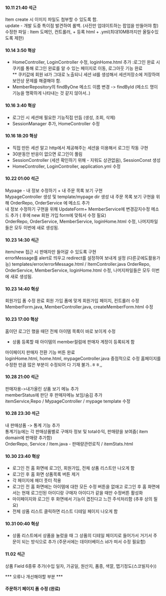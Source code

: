 #### 10.11 21:40 석근
Item create 시 이미지 파일도 첨부할 수 있도록 함.  
update - 개발 도중 특이점 발견하여 롤백. (사진만 업데이트하는 팝업을 만들어야 함)   
수정한 파일 : Item 도메인, 컨트롤러, + 등록 html  + .yml(최대10MB까지만 올릴수있도록 제한)

#### 10.14 3:50 혁상
- HomeController, LoginController 수정, loginHome.html 추가 :로그인 완료 시 쿠키를 통해 로그인 완료를 알 수 있는 페이지로 이동, 로그아웃 기능 완료<br>
** 쿠키값에 회원 id가 그대로 노출되니 세션 id를 생성해서 세션저장소에 저장하여 보안상 문제를 해결해야 함.
- MemberRepository의 findByOne 메소드 이름 변경 -> findById (메소드 명이 기능을 명확하게 나타내는 것 같지 않아서..)

#### 10.16 3:40 혁상
- 로그인 시 세션에 필요한 기능직접 만듬 (생성, 조회, 삭제)
- SessionManager 추가, HomeController 수정

#### 10.16 18:20 혁상
- 직접 만든 세션 말고 http에서 제공해주는 세션을 이용해서 로그인 작동 구현
- 30분동안 반응이 없으면 로그인이 풀림
- SessionController (세션 확인하기 위해 - 지워도 상관없음), 
  SessionConst 생성
- HomeController, LoginController, application.yml 수정

#### 10.22 01:00 석근
Mypage -  내 정보 수정하기 + 내 주문 목록 보기 구현   
MypageController 생성  및 template/mypage dir 생성 
내 주문 목록 보기 구현을 위해 OrderRepo, OrderService 에 메소드 추가  
내 정보 수정하기 구현을 위해 UpdateForm+ MemberService에 변경감지수정 메소드 추가 ( 후에 new 회원 가입 form에 맞춰서 수정 필요)  
OrderRepo, OrderService, MemberService, loginHome.html 수정, 나머지파일들은 모두 이번에 새로 생성됨.  

#### 10.23 14:30 석근
item/new 접근 시 판매자만 들어갈 수 있도록 구현  
errorMessage를 alert로 띄우고 redirect를 설정하여 보내게 설정 (다른곳에도활용가능)
templates/error/errorMessage.html / ItemController.java
OrderRepo, OrderService, MemberService, loginHome.html 수정, 나머지파일들은 모두 이번에 새로 생성됨.

#### 10.23 14:40 혁상
회원가입 폼 수정 완료
회원 가입 폼에 맞게 회원가입 페이지, 컨트롤러 수정
MemberForm.java, MemberController.java, createMemberForm.html 수정

#### 10.23 17:00 혁상
홈이던 로그인 했을 때던 전체 아이템 목록이 바로 보이게 수정<br>
- 상품 등록할 때 아이템의 member컬럼에 판매자 계정이 등록되게 함

마이페이지 판매자 전환 기능 버튼 완료<br>
loginHome.html, home.html, mypageController.java 중점적으로 수정
홈페이지를 수정한 만큼 많은 부분이 수정되어 다 기재 불가..ㅎㅎ,,  

#### 10.28 21:00 석근
판매자용->내가올린 상품 보기 메뉴 추가  
memberStatus에 판단 후 판매자메뉴 보임/숨김 추가  
itemService,Repo / MypageController / mypage template 수정  

#### 10.28 23:30 석근
내 판매상품 -> 통계 기능 추가  
통계기능에는 각 판매상품별로 구매자 정보 및 total수익, 판매량을 보여줌( item domain에 판매량 추가함)  
OrderRepo, Service / Item.java - 판매량관련로직 / itemStats.html

#### 10.30 23:40 혁상
- 로그인 전 홈 화면에 로그인, 회원가입, 전체 상품 리스트만 나오게 함
- 로그인 후 홈 화면 상품목록 버튼 제거
- 각 페이지에 헤더 풋터 적용
- 로그인 전 홈 화면에는 아이템에 대한 모든 수정 버튼을 없애고 
  로그인 후 홈 화면에서는 현재 로그인된 아이디랑 구매자 아이디가 같을 때만 수정버튼 활성화
- 마이페이지와 로그인 후 화면에서 기능이 겹친다고 느낀 주석처리함 (추후 상의 필요)
- 전체 상품 리스트 클릭하면 리스트 디테일 페이지 나오게 함

#### 10.31 00:40 혁상
- 상품 리스트에서 상품을 눌렀을 때 그 상품의 디테일 페이지로 들어가서 거기서 주문이 되는 방식으로 추가
  (주문서에는 데이터베이스 id가 떠서 수정 필요함)  

#### 11.02 석근 
상품 Field 6종류 추가(수입 일자, 가공일, 원산지, 품종, 색깔, 맵기정도(스코빌지수))


*** 오류나 개선해야할 부분 ***
#### 주문하기 페이지 폼 수정 (완료)  
